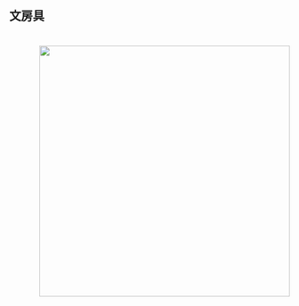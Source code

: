 <h2 align="left">文房具</h2>

###

<br clear="both">

<img align="right" height="450" src="https://media.giphy.com/media/6OrCT1jVbonHG/giphy.gif?cid=ecf05e47ptfaeba3new9p9794gvu9weimo0q1ufmtqzdxglx&ep=v1_gifs_related&rid=giphy.gif&ct=g"  />

###

